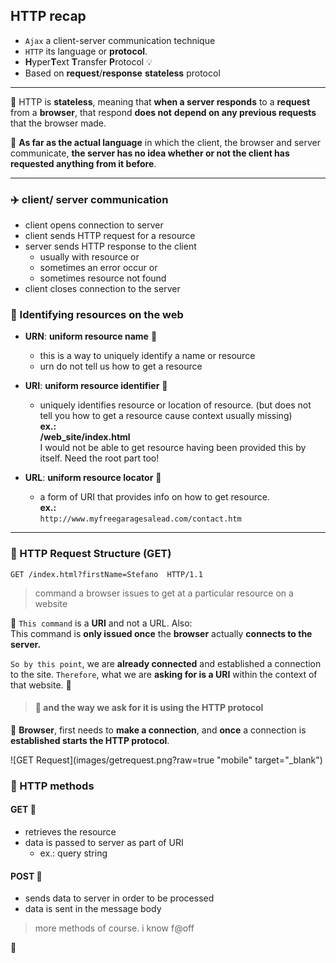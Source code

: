 ## HTTP recap
- `Ajax` a client-server communication technique  
- `HTTP` its language or **protocol**.
- **H**yper**T**ext **T**ransfer **P**rotocol :bulb:
- Based on **request**/**response** **stateless** protocol

<hr>


:electric_plug: HTTP is **stateless**, meaning that **when a server responds** to
a **request** from a **browser**, that respond **does not**
**depend on any previous requests** that the browser made.

:electric_plug: **As far as the actual language** in which the client,
the browser and server communicate, **the server has
no idea whether or not the client has requested
anything from it before**.

<hr>


### :airplane: client/ server communication

- client opens connection to server
- client sends HTTP request for a resource
- server sends HTTP response to the client
    - usually with resource or
    - sometimes an error occur or
    - sometimes resource not found
- client closes connection to the server

### :paperclip: Identifying resources on the web

- **URN**: **uniform resource name** :triangular_flag_on_post:
    - this is a way to uniquely identify a
      name or resource
    - urn do not tell us how to get a resource
  
- **URI**: **uniform resource identifier** :triangular_flag_on_post:
    - uniquely identifies resource or location
      of resource. (but does not tell you how to
      get a resource cause context usually missing)    
      **ex.:**    
      **/web_site/index.html**     
      I would not be able to get resource having
      been provided this by itself. Need the root part too!
- **URL**: **uniform resource locator** :triangular_flag_on_post:
    - a form of URI that provides info on how to get
      resource.    
      **ex.:**   
      `http://www.myfreegaragesalead.com/contact.htm`

<hr>

### :circus_tent: HTTP Request Structure (GET)

````
GET /index.html?firstName=Stefano  HTTP/1.1
````

> command a browser issues to get at a particular
resource on a website

:rocket: `This command` is a **URI** and not a URL. Also:                 
This command is **only issued once** the **browser** actually **connects to
the server.**             

`So by this point`, we are **already connected** and established a connection to the site.
`Therefore`, what we are **asking for is a URI** within the context of that website. :rocket:   
> #### :loudspeaker: **and the way we ask for it is using the HTTP protocol**

:electric_plug: **Browser**, first needs to **make a connection**, and **once** a
connection is **established starts the HTTP protocol**.
<br />


![GET Request](images/getrequest.png?raw=true "mobile" target="_blank")
     
### :crossed_flags: HTTP methods

#### GET :key:
- retrieves the resource
- data is passed to server as part of URI
    - ex.: query string

#### POST :key:
- sends data to server in order to be processed
- data is sent in the message body

> more methods of course. i know f@off



     
     
     
     
     
     
     
     
     
     
      


:100:
